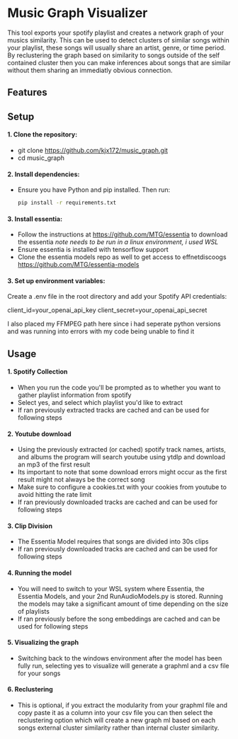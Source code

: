 # Music Graph Visualizer

This tool exports your spotify playlist and creates a network graph of your musics similarity. This can be used to detect clusters of similar songs within your playlist, these songs will usually share an artist, genre, or time period. By reclustering the graph based on similarity to songs outside of the self contained cluster then you can make inferences about songs that are similar without them sharing an immediatly obvious connection.

## Features

## Setup
#### 1. **Clone the repository:**
- git clone https://github.com/kjx172/music_graph.git
- cd music_graph

#### 2. **Install dependencies:**
- Ensure you have Python and pip installed. Then run:
   ```sh
   pip install -r requirements.txt

#### 3. **Install essentia:**
- Follow the instructions at https://github.com/MTG/essentia to download the essentia *note needs to be run in a linux environment, i used WSL*
- Ensure essentia is installed with tensorflow support
- Clone the essentia models repo as well to get access to effnetdiscoogs https://github.com/MTG/essentia-models

#### 3. **Set up environment variables:**
Create a .env file in the root directory and add your Spotify API credentials:

client_id=your_openai_api_key
client_secret=your_openai_api_secret

I also placed my FFMPEG path here since i had seperate python versions and was running into errors with my code being unable to find it

## Usage
#### 1. Spotify Collection
- When you run the code you'll be prompted as to whether you want to gather playlist information from spotify
- Select yes, and select which playlist you'd like to extract
- If ran previously extracted tracks are cached and can be used for following steps

#### 2. Youtube download
- Using the previously extracted (or cached) spotify track names, artists, and albums the program will search youtube using ytdlp and download an mp3 of the first result
- Its important to note that some download errors might occur as the first result might not always be the correct song
- Make sure to configure a cookies.txt with your cookies from youtube to avoid hitting the rate limit
- If ran previously downloaded tracks are cached and can be used for following steps

#### 3. Clip Division
- The Essentia Model requires that songs are divided into 30s clips
- If ran previously downloaded tracks are cached and can be used for following steps

#### 4. Running the model
- You will need to switch to your WSL system where Essentia, the Essentia Models, and your 2nd RunAudioModels.py is stored. Running the models may take a significant amount of time depending on the size of playlists
- If ran previously before the song embeddings are cached and can be used for following steps

#### 5. Visualizing the graph
- Switching back to the windows environment after the model has been fully run, selecting yes to visualize will generate a graphml and a csv file for your songs

#### 6. Reclustering
- This is optional, if you extract the modularity from your graphml file and copy paste it as a column into your csv file you can then select the reclustering option which will create a new graph ml based on each songs external cluster similarity rather than internal cluster similarity.